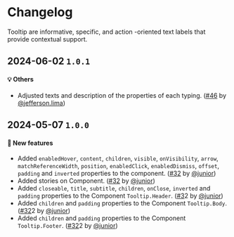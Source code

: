 # Changelog

Tooltip are informative, specific, and action -oriented text labels that provide contextual support.

## 2024-06-02 `1.0.1`

#### 💡 Others

- Adjusted texts and description of the properties of each typing. ([#46](https://git.rarolabs.com.br/frontend/rarui/-/merge_requests/46) by [@jefferson.lima](https://git.rarolabs.com.br/jefferson.lima))

## 2024-05-07 `1.0.0`

#### 🎉 New features

- Added `enabledHover`, `content`, `children`, `visible`, `onVisibility`, `arrow`, `matchReferenceWidth`, `position`, `enabledClick`, `enabledDismiss`, `offset`, `padding` and `inverted` properties to the component. ([#32](https://git.rarolabs.com.br/frontend/rarui/-/merge_requests/32) by [@junior](https://git.rarolabs.com.br/junior))
- Added stories on Component. ([#32](https://git.rarolabs.com.br/frontend/rarui/-/merge_requests/32) by [@junior](https://git.rarolabs.com.br/junior))
- Added `closeable`, `title`, `subtitle`, `children`, `onClose`, `inverted` and `padding` properties to the Component `Tooltip.Header`. ([#3](https://git.rarolabs.com.br/frontend/rarui/-/merge_requests/3)2 by [@junior](https://git.rarolabs.com.br/junior))
- Added `children` and `padding` properties to the Component `Tooltip.Body`. ([#32](https://git.rarolabs.com.br/frontend/rarui/-/merge_requests/32)2 by [@junior](https://git.rarolabs.com.br/junior))
- Added `children` and `padding` properties to the Component `Tooltip.Footer`. ([#32](https://git.rarolabs.com.br/frontend/rarui/-/merge_requests/32)2 by [@junior](https://git.rarolabs.com.br/junior))

<!-- #### 🛠 Breaking changes -->

<!-- #### 📚 3rd party library updates -->

<!-- #### 🎉 New features -->

<!-- #### 🐛 Bug fixes -->

<!-- #### 💡 Others -->
